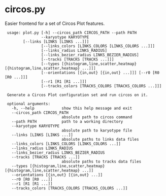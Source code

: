 circos.py
=========

Easier frontend for a set of Circos Plot features.


     usage: plot.py [-h] --circos_path CIRCOS_PATH --path PATH 
     	    	    --karyotype KARYOTYPE 
		    [--links [LINKS [LINKS ...]]]
                    [--links_colors [LINKS_COLORS [LINKS_COLORS ...]]]
                    [--links_radius LINKS_RADIUS]
                    [--links_bezier_radius LINKS_BEZIER_RADIUS]
                    [--tracks [TRACKS [TRACKS ...]]]
                    [--types [{histogram,line,scatter,heatmap} [{histogram,line,scatter,heatmap} ...]]]
                    [--orientations [{in,out} [{in,out} ...]]] [--r0 [R0 [R0 ...]]]
                    [--r1 [R1 [R1 ...]]]
                    [--tracks_colors [TRACKS_COLORS [TRACKS_COLORS ...]]]
     
     Generate a Circos Plot configuration set and run circos on it.
     
     optional arguments:
       -h, --help            show this help message and exit
       --circos_path CIRCOS_PATH
                             absolute path to circos command
       --path PATH           path to a working directory
       --karyotype KARYOTYPE
                             absolute path to karyotype file
       --links [LINKS [LINKS ...]]
                             absolute paths to links data files
       --links_colors [LINKS_COLORS [LINKS_COLORS ...]]
       --links_radius LINKS_RADIUS
       --links_bezier_radius LINKS_BEZIER_RADIUS
       --tracks [TRACKS [TRACKS ...]]
                             absolute paths to tracks data files
       --types [{histogram,line,scatter,heatmap} [{histogram,line,scatter,heatmap} ...]]
       --orientations [{in,out} [{in,out} ...]]
       --r0 [R0 [R0 ...]]
       --r1 [R1 [R1 ...]]
       --tracks_colors [TRACKS_COLORS [TRACKS_COLORS ...]]
